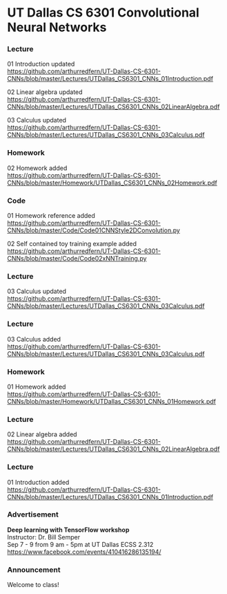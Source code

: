 # UT Dallas CS 6301 Convolutional Neural Networks

### Lecture
01 Introduction updated  
https://github.com/arthurredfern/UT-Dallas-CS-6301-CNNs/blob/master/Lectures/UTDallas_CS6301_CNNs_01Introduction.pdf

02 Linear algebra updated  
https://github.com/arthurredfern/UT-Dallas-CS-6301-CNNs/blob/master/Lectures/UTDallas_CS6301_CNNs_02LinearAlgebra.pdf

03 Calculus updated  
https://github.com/arthurredfern/UT-Dallas-CS-6301-CNNs/blob/master/Lectures/UTDallas_CS6301_CNNs_03Calculus.pdf

### Homework
02 Homework added  
https://github.com/arthurredfern/UT-Dallas-CS-6301-CNNs/blob/master/Homework/UTDallas_CS6301_CNNs_02Homework.pdf

### Code
01 Homework reference added  
https://github.com/arthurredfern/UT-Dallas-CS-6301-CNNs/blob/master/Code/Code01CNNStyle2DConvolution.py

02 Self contained toy training example added  
https://github.com/arthurredfern/UT-Dallas-CS-6301-CNNs/blob/master/Code/Code02xNNTraining.py

### Lecture
03 Calculus updated  
https://github.com/arthurredfern/UT-Dallas-CS-6301-CNNs/blob/master/Lectures/UTDallas_CS6301_CNNs_03Calculus.pdf

### Lecture
03 Calculus added  
https://github.com/arthurredfern/UT-Dallas-CS-6301-CNNs/blob/master/Lectures/UTDallas_CS6301_CNNs_03Calculus.pdf

### Homework
01 Homework added  
https://github.com/arthurredfern/UT-Dallas-CS-6301-CNNs/blob/master/Homework/UTDallas_CS6301_CNNs_01Homework.pdf

### Lecture
02 Linear algebra added  
https://github.com/arthurredfern/UT-Dallas-CS-6301-CNNs/blob/master/Lectures/UTDallas_CS6301_CNNs_02LinearAlgebra.pdf

### Lecture
01 Introduction added  
https://github.com/arthurredfern/UT-Dallas-CS-6301-CNNs/blob/master/Lectures/UTDallas_CS6301_CNNs_01Introduction.pdf

### Advertisement
**Deep learning with TensorFlow workshop**  
Instructor:  Dr. Bill Semper  
Sep 7 - 9 from 9 am - 5pm at UT Dallas ECSS 2.312  
https://www.facebook.com/events/410416286135194/

### Announcement
Welcome to class!
